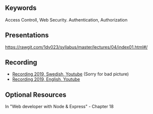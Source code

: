 ## Keywords
Access Controll, Web Security. Authentication, Authorization

## Presentations
https://rawgit.com/1dv023/syllabus/master/lectures/04/index01.html#/

## Recording
* [Recording 2019, Swedish, Youtube](https://youtu.be/GQFdw_O-cl8?t=890) (Sorry for bad picture)
* [Recording 2019, English, Youtube](https://youtu.be/yNoqbrvRAwA)

## Optional Resources
In "Web developer with Node & Express" - Chapter 18
